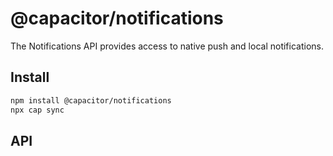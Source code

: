 # @capacitor/notifications

The Notifications API provides access to native push and local notifications.

## Install

```bash
npm install @capacitor/notifications
npx cap sync
```

## API

<docgen-index></docgen-index>

<docgen-api>
<!-- run docgen to generate docs from the source -->
<!-- More info: https://github.com/ionic-team/capacitor-docgen -->
</docgen-api>
